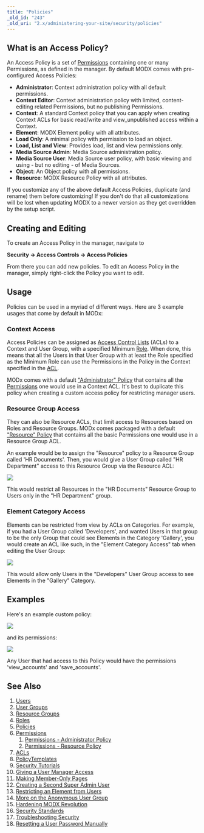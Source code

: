 ```yaml
---
title: "Policies"
_old_id: "243"
_old_uri: "2.x/administering-your-site/security/policies"
---
```


## What is an Access Policy?

 An Access Policy is a set of [Permissions](administering-your-site/security/policies/permissions "Permissions") containing one or many Permissions, as defined in the manager. By default MODX comes with pre-configured Access Policies:

- **Administrator**: Context administration policy with all default permissions.
- **Context Editor**: Context administration policy with limited, content-editing related Permissions, but no publishing Permissions.
- **Context**: A standard Context policy that you can apply when creating Context ACLs for basic read/write and view\_unpublished access within a Context.
- **Element**: MODX Element policy with all attributes.
- **Load Only**: A minimal policy with permission to load an object.
- **Load, List and View**: Provides load, list and view permissions only.
- **Media Source Admin**: Media Source administration policy.
- **Media Source User**: Media Source user policy, with basic viewing and using - but no editing - of Media Sources.
- **Object**: An Object policy with all permissions.
- **Resource**: MODX Resource Policy with all attributes.

 If you customize any of the above default Access Policies, duplicate (and rename) them before customizing! If you don't do that all customizations will be lost when updating MODX to a newer version as they get overridden by the setup script. 

## Creating and Editing

 To create an Access Policy in the manager, navigate to

 **Security -> Access Controls -> Access Policies**

 From there you can add new policies. To edit an Access Policy in the manager, simply right-click the Policy you want to edit.

## Usage

 Policies can be used in a myriad of different ways. Here are 3 example usages that come by default in MODx:

### Context Access

 Access Policies can be assigned as [Access Control Lists](administering-your-site/security/policies/acls "ACLs") (ACLs) to a Context and User Group, with a specified Minimum [Role](administering-your-site/security/roles "Roles"). When done, this means that all the Users in that User Group with at least the Role specified as the Minimum Role can use the Permissions in the Policy in the Context specified in the [ACL](administering-your-site/security/policies/acls "ACLs").

 MODx comes with a default ["Administrator" Policy](administering-your-site/security/policies/permissions/permissions-administrator-policy "Permissions - Administrator Policy") that contains all the [Permissions](administering-your-site/security/policies/permissions "Permissions") one would use in a Context ACL. It's best to duplicate this policy when creating a custom access policy for restricting manager users.

### Resource Group Access

 They can also be Resource ACLs, that limit access to Resources based on Roles and Resource Groups. MODx comes packaged with a default ["Resource" Policy](administering-your-site/security/policies/permissions/permissions-resource-policy "Permissions - Resource Policy") that contains all the basic Permissions one would use in a Resource Group ACL.

 An example would be to assign the "Resource" policy to a Resource Group called 'HR Documents'. Then, you would give a User Group called "HR Department" access to this Resource Group via the Resource ACL:

 ![](/download/attachments/18678084/acl-rg1.png?version=1&modificationDate=1280162069000)

 This would restrict all Resources in the "HR Documents" Resource Group to Users only in the "HR Department" group.

### Element Category Access

 Elements can be restricted from view by ACLs on Categories. For example, if you had a User Group called 'Developers', and wanted Users in that group to be the only Group that could see Elements in the Category 'Gallery', you would create an ACL like such, in the "Element Category Access" tab when editing the User Group:

 ![](/download/attachments/18678084/acl-ecat1.png?version=1&modificationDate=1280162231000)

 This would allow only Users in the "Developers" User Group access to see Elements in the "Gallery" Category.

## Examples

 Here's an example custom policy:

 ![](/download/attachments/18678084/policy1.png?version=1&modificationDate=1268850255000)

 and its permissions:

 ![](/download/attachments/18678084/policy1-perm.png?version=1&modificationDate=1268850259000)

 Any User that had access to this Policy would have the permissions 'view\_accounts' and 'save\_accounts'.

## See Also

1. [Users](administering-your-site/security/users)
2. [User Groups](administering-your-site/security/user-groups)
3. [Resource Groups](administering-your-site/security/resource-groups)
4. [Roles](administering-your-site/security/roles)
5. [Policies](administering-your-site/security/policies)
  1. [Permissions](administering-your-site/security/policies/permissions)
      1. [Permissions - Administrator Policy](administering-your-site/security/policies/permissions/permissions-administrator-policy)
      2. [Permissions - Resource Policy](administering-your-site/security/policies/permissions/permissions-resource-policy)
  2. [ACLs](administering-your-site/security/policies/acls)
  3. [PolicyTemplates](administering-your-site/security/policies/policytemplates)
6. [Security Tutorials](administering-your-site/security/security-tutorials)
  1. [Giving a User Manager Access](administering-your-site/security/security-tutorials/giving-a-user-manager-access)
  2. [Making Member-Only Pages](administering-your-site/security/security-tutorials/making-member-only-pages)
  3. [Creating a Second Super Admin User](administering-your-site/security/security-tutorials/creating-a-second-super-admin-user)
  4. [Restricting an Element from Users](administering-your-site/security/security-tutorials/restricting-an-element-from-users)
  5. [More on the Anonymous User Group](administering-your-site/security/security-tutorials/more-on-the-anonymous-user-group)
7. [Hardening MODX Revolution](administering-your-site/security/hardening-modx-revolution)
8. [Security Standards](administering-your-site/security/security-standards)
9. [Troubleshooting Security](building-sites/client-proofing/security/troubleshooting-security)
  1. [Resetting a User Password Manually](building-sites/client-proofing/security/troubleshooting-security/resetting-a-user-password-manually)